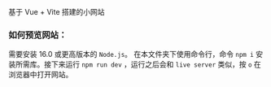 基于 Vue + Vite 搭建的小网站
### 如何预览网站：
需要安装 16.0 或更高版本的 ```Node.js```。
在本文件夹下使用命令行，命令 ```npm i``` 安装所需库。接下来运行 ```npm run dev``` ，运行之后会和 `live server` 类似，按 `o` 在浏览器中打开网站。
